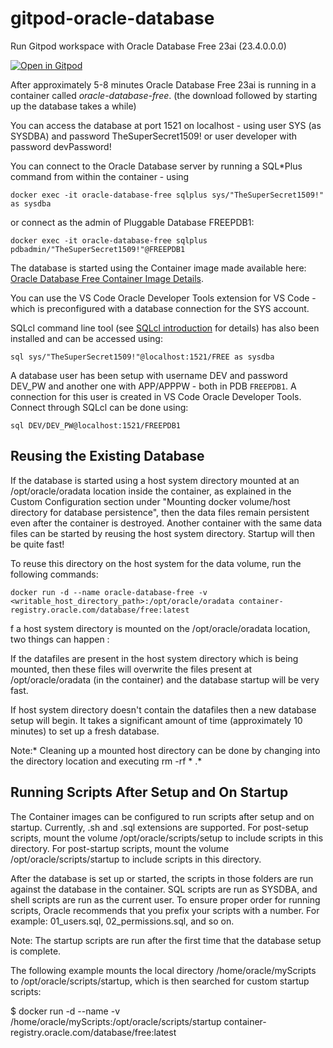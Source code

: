 # gitpod-oracle-database
Run Gitpod workspace with Oracle Database Free 23ai (23.4.0.0.0)


[![Open in Gitpod](https://gitpod.io/button/open-in-gitpod.svg)](https://gitpod.io/#https://github.com/lucasjellema/gitpod-oracle-database-23ai-free-)


After approximately 5-8 minutes Oracle Database Free 23ai is running in a container called *oracle-database-free*. (the download followed by starting up the database takes a while)

You can access the database at port 1521 on localhost - using user SYS (as SYSDBA) and password TheSuperSecret1509! or user developer with password devPassword!

You can connect to the Oracle Database server by running a SQL*Plus command from within the container - using

```
docker exec -it oracle-database-free sqlplus sys/"TheSuperSecret1509!" as sysdba
```

or connect as the admin of Pluggable Database FREEPDB1:

```
docker exec -it oracle-database-free sqlplus pdbadmin/"TheSuperSecret1509!"@FREEPDB1
```


The database is started using the Container image made available here: [Oracle Database Free Container Image Details](https://container-registry.oracle.com/ords/f?p=113:4:2674354842458:::4:P4_REPOSITORY,AI_REPOSITORY,AI_REPOSITORY_NAME,P4_REPOSITORY_NAME,P4_EULA_ID,P4_BUSINESS_AREA_ID:1863,1863,Oracle%20Database%20Free,Oracle%20Database%20Free,1,0&cs=33IH4gtTe8pk7MyXUDJbv-zEuD6C-pIcPJZthvsM3AQkjKMNpmy5OOSHIXXVkud3J4eER6KDWOqq-ev63NHJn_A).



You can use the VS Code Oracle Developer Tools extension for VS Code - which is preconfigured with a database connection for the SYS account.

SQLcl command line tool (see [SQLcl introduction](https://www.oracle.com/database/sqldeveloper/technologies/sqlcl/) for details) has also been installed and can be accessed using:

```
sql sys/"TheSuperSecret1509!"@localhost:1521/FREE as sysdba 
```  

A database user has been setup with username DEV and password DEV_PW and another one with APP/APPPW - both in PDB `FREEPDB1`. A connection for this user is created in VS Code Oracle Developer Tools. Connect through SQLcl can be done using:

```
sql DEV/DEV_PW@localhost:1521/FREEPDB1 
```  


## Reusing the Existing Database
If the database is started using a host system directory mounted at an /opt/oracle/oradata location inside the container, as explained in the Custom Configuration section under "Mounting docker volume/host directory for database persistence", then the data files remain persistent even after the container is destroyed. Another container with the same data files can be started by reusing the host system directory. Startup will then be quite fast!

To reuse this directory on the host system for the data volume, run the following commands:

```
docker run -d --name oracle-database-free -v <writable_host_directory_path>:/opt/oracle/oradata container-registry.oracle.com/database/free:latest
```

f a host system directory is mounted on the /opt/oracle/oradata location, two things can happen :

If the datafiles are present in the host system directory which is being mounted, then these files will overwrite the files present at /opt/oracle/oradata (in the container) and the database startup will be very fast.

If host system directory doesn't contain the datafiles then a new database setup will begin. It takes a significant amount of time (approximately 10 minutes) to set up a fresh database. 

Note:* Cleaning up a mounted host directory can be done by changing into the directory location and executing rm -rf * .*


## Running Scripts After Setup and On Startup
The Container images can be configured to run scripts after setup and on startup. Currently, .sh and .sql extensions are supported. For post-setup scripts, mount the volume /opt/oracle/scripts/setup to include scripts in this directory. For post-startup scripts, mount the volume /opt/oracle/scripts/startup to include scripts in this directory.

After the database is set up or started, the scripts in those folders are run against the database in the container. SQL scripts are run as SYSDBA, and shell scripts are run as the current user. To ensure proper order for running scripts, Oracle recommends that you prefix your scripts with a number. For example: 01_users.sql, 02_permissions.sql, and so on.

Note: The startup scripts are run after the first time that the database setup is complete.

The following example mounts the local directory /home/oracle/myScripts to /opt/oracle/scripts/startup, which is then searched for custom startup scripts:

  $ docker run -d --name <oracle-db> -v
  /home/oracle/myScripts:/opt/oracle/scripts/startup
  container-registry.oracle.com/database/free:latest